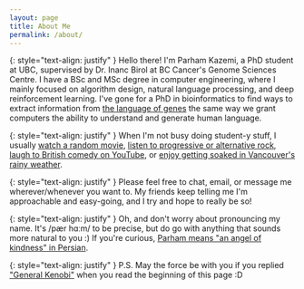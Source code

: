 ```yaml
---
layout: page
title: About Me
permalink: /about/
---
```


{: style="text-align: justify" }
Hello there! I'm Parham Kazemi, a PhD student at UBC, supervised by Dr. Inanc Birol at BC Cancer's Genome Sciences Centre. I have a BSc and MSc degree in computer engineering, where I mainly focused on algorithm design, natural language processing, and deep reinforcement learning. I've gone for a PhD in bioinformatics to find ways to extract information from [the language of genes](https://en.wikipedia.org/wiki/The_Language_of_the_Genes) the same way we grant computers the ability to understand and generate human language.

{: style="text-align: justify" }
When I'm not busy doing student-y stuff, I usually [watch a random movie](https://letterboxd.com/parham_k/), [listen to progressive or alternative rock](https://open.spotify.com/playlist/4whxd9bi8cFe0AyEBvmKxy), [laugh to British comedy on YouTube](https://www.youtube.com/playlist?list=PLb1CG3kQc5PbuHKJtbA6vmBGgvXANeEQk), or [enjoy getting soaked in Vancouver's rainy weather](https://en.wiktionary.org/wiki/pluviophile).

{: style="text-align: justify" }
Please feel free to chat, email, or message me wherever/whenever you want to. My friends keep telling me I'm approachable and easy-going, and I try and hope to really be so!

{: style="text-align: justify" }
Oh, and don't worry about pronouncing my name. It's /pær hɑːm/ to be precise, but do go with anything that sounds more natural to you :) If you're curious, [Parham means "an angel of kindness" in Persian](https://fa.wikipedia.org/wiki/%D9%BE%D8%B1%D9%87%D8%A7%D9%85).

{: style="text-align: justify" }
P.S. May the force be with you if you replied ["General Kenobi"](https://youtu.be/rEq1Z0bjdwc) when you read the beginning of this page :D